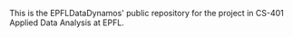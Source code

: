 This is the EPFLDataDynamos' public repository for the project in CS-401 Applied Data Analysis at EPFL.
